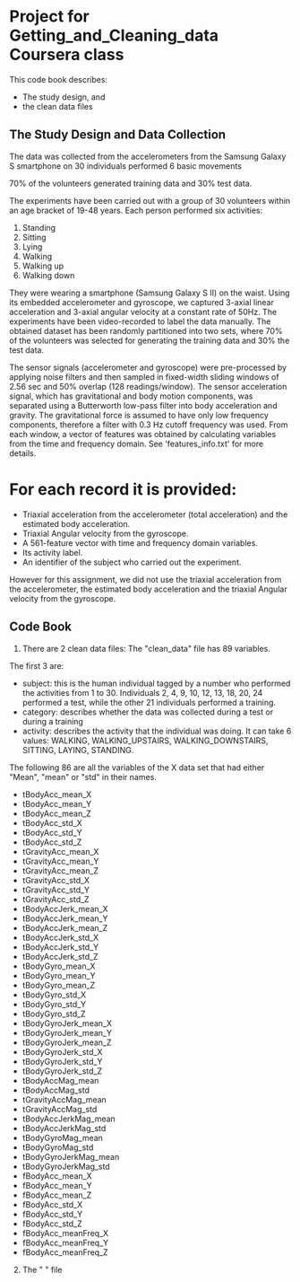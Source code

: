 # Project for Getting_and_Cleaning_data Coursera class  
This code book describes:

* The study design, and
* the clean data files

## The Study Design and Data Collection
The data was collected from the accelerometers from the Samsung Galaxy S smartphone on 30 individuals performed 6 basic movements  

70% of the volunteers generated training data and 30% test data.  

The experiments have been carried out with a group of 30 volunteers within an age bracket of 19-48 years. Each person performed six activities:

1. Standing
2. Sitting
3. Lying
4. Walking
5. Walking up
6. Walking down

They were wearing a smartphone (Samsung Galaxy S II) on the waist. Using its embedded accelerometer and gyroscope, we captured 3-axial linear acceleration and 3-axial angular velocity at a constant rate of 50Hz. The experiments have been video-recorded to label the data manually. The obtained dataset has been randomly partitioned into two sets, where 70% of the volunteers was selected for generating the training data and 30% the test data. 

The sensor signals (accelerometer and gyroscope) were pre-processed by applying noise filters and then sampled in fixed-width sliding windows of 2.56 sec and 50% overlap (128 readings/window). The sensor acceleration signal, which has gravitational and body motion components, was separated using a Butterworth low-pass filter into body acceleration and gravity. The gravitational force is assumed to have only low frequency components, therefore a filter with 0.3 Hz cutoff frequency was used. From each window, a vector of features was obtained by calculating variables from the time and frequency domain. See 'features_info.txt' for more details. 

For each record it is provided:
======================================

* Triaxial acceleration from the accelerometer (total acceleration) and the estimated body acceleration.
* Triaxial Angular velocity from the gyroscope. 
* A 561-feature vector with time and frequency domain variables. 
* Its activity label. 
* An identifier of the subject who carried out the experiment.

However for this assignment, we did not use the triaxial acceleration from the accelerometer, the estimated body acceleration and the triaxial Angular velocity from the gyroscope.

## Code Book

1. There are 2 clean data files: The "clean_data" file has 89 variables.

The first 3 are:

* subject: this is the human individual tagged by  a number who performed the activities from 1 to 30. Individuals 2, 4, 9, 10, 12, 13, 18, 20, 24 performed a test, while the other 21 individuals performed a training.
* category: describes whether the data was collected during a test or during a training
* activity: describes the activity that the individual was doing. It can take 6 values: WALKING, WALKING_UPSTAIRS, WALKING_DOWNSTAIRS, SITTING, LAYING, STANDING.


The following 86 are all the variables of the X data set that had either "Mean", "mean" or "std" in their names.

* tBodyAcc_mean_X
* tBodyAcc_mean_Y
* tBodyAcc_mean_Z
* tBodyAcc_std_X
* tBodyAcc_std_Y
* tBodyAcc_std_Z
* tGravityAcc_mean_X
* tGravityAcc_mean_Y
* tGravityAcc_mean_Z
* tGravityAcc_std_X
* tGravityAcc_std_Y
* tGravityAcc_std_Z
* tBodyAccJerk_mean_X
* tBodyAccJerk_mean_Y
* tBodyAccJerk_mean_Z
* tBodyAccJerk_std_X
* tBodyAccJerk_std_Y
* tBodyAccJerk_std_Z
* tBodyGyro_mean_X
* tBodyGyro_mean_Y
* tBodyGyro_mean_Z
* tBodyGyro_std_X
* tBodyGyro_std_Y
* tBodyGyro_std_Z
* tBodyGyroJerk_mean_X
* tBodyGyroJerk_mean_Y
* tBodyGyroJerk_mean_Z
* tBodyGyroJerk_std_X
* tBodyGyroJerk_std_Y
* tBodyGyroJerk_std_Z
* tBodyAccMag_mean
* tBodyAccMag_std
* tGravityAccMag_mean
* tGravityAccMag_std
* tBodyAccJerkMag_mean
* tBodyAccJerkMag_std
* tBodyGyroMag_mean
* tBodyGyroMag_std
* tBodyGyroJerkMag_mean
* tBodyGyroJerkMag_std
* fBodyAcc_mean_X
* fBodyAcc_mean_Y
* fBodyAcc_mean_Z
* fBodyAcc_std_X
* fBodyAcc_std_Y
* fBodyAcc_std_Z
* fBodyAcc_meanFreq_X
* fBodyAcc_meanFreq_Y
* fBodyAcc_meanFreq_Z

2. The "   " file     